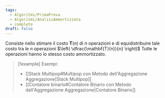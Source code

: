 ```yaml
---
tags:
  - Algoritmi/PrimaProva
  - Algoritmi/AnalisiAmmortizzata
  - complete
draft: false
---
```

Consiste nello stimare il costo $\mathbf{T}(n)$ di $n$ operazioni e di equidistribuire tale costo tra le $n$ operazioni $\left( \dfrac{\mathbf{T}(n)}{n} \right)$
Tutte le operazioni hanno lo stesso costo ammortizzato.

>[!example] Esempi:
> - [[Stack Multipop#Multipop con Metodo dell'Aggregazione Aggregazione|Stack Multipop]]
> - [[Contatore binario#Contatore Binario con Metodo dell'Aggregazione Aggregazione|Contatore Binario]]


